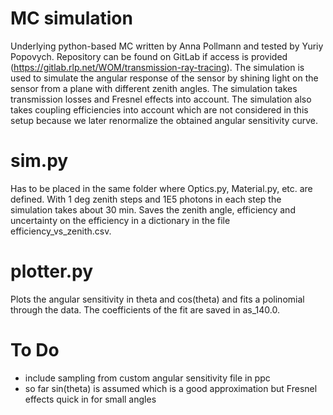 # MC simulation
Underlying python-based MC written by Anna Pollmann and tested by Yuriy Popovych. Repository can be found on GitLab if access is provided
(https://gitlab.rlp.net/WOM/transmission-ray-tracing). The simulation is used to simulate the angular response of the sensor by shining light on the sensor from
a plane with different zenith angles. The simulation takes transmission losses and Fresnel effects into account. The simulation also takes coupling efficiencies
into account which are not considered in this setup because we later renormalize the obtained angular sensitivity curve.

# sim.py
Has to be placed in the same folder where Optics.py, Material.py, etc. are defined. With 1 deg zenith steps and 1E5 photons in each step the simulation takes
about 30 min. Saves the zenith angle, efficiency and uncertainty on the efficiency in a dictionary in the file efficiency_vs_zenith.csv.

# plotter.py
Plots the angular sensitivity in theta and cos(theta) and fits a polinomial through the data. The coefficients of the fit are saved in as_140.0.

# To Do
- include sampling from custom angular sensitivity file in ppc
- so far sin(theta) is assumed which is a good approximation but Fresnel effects quick in for small angles
